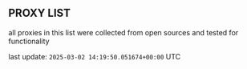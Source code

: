 ## PROXY LIST

all proxies in this list were collected from open sources and tested for functionality

last update: `2025-03-02 14:19:50.051674+00:00` UTC